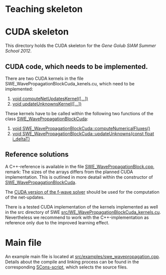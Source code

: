 Teaching skeleton
===

# CUDA skeleton
This directory holds the CUDA skeleton for the *Gene Golub SIAM Summer School 2012*.

## CUDA code, which needs to be implemented.

There are two CUDA kernels in the file SWE_WavePropagationBlockCuda_kenels.cu, which need to be implemented:

1. [void computeNetUpdatesKernel([...])](https://github.com/TUM-I5/SWE/blob/master/src_skeleton/SWE_WavePropagationBlockCuda_kernels.cu#L72)
2. [void updateUnknownsKernel([...])](https://github.com/TUM-I5/SWE/blob/master/src_skeleton/SWE_WavePropagationBlockCuda_kernels.cu#L108)

These kernels have to be called within the following two functions of the class [SWE_WavePropagationBlockCuda](https://github.com/TUM-I5/SWE/blob/master/src_skeleton/SWE_WavePropagationBlockCuda.cu):
1. [void SWE_WavePropagationBlockCuda::computeNumericalFluxes()](https://github.com/TUM-I5/SWE/blob/master/src_skeleton/SWE_WavePropagationBlockCuda.cu#L206)
2. [void SWE_WavePropagationBlockCuda::updateUnknowns(const float i_deltaT)](https://github.com/TUM-I5/SWE/blob/master/src_skeleton/SWE_WavePropagationBlockCuda.cu#L261)


## Reference solutions

A C++-reference is available in the file [SWE_WavePropagationBlock.cpp](https://github.com/TUM-I5/SWE/blob/master/src/SWE_WavePropagationBlock.cpp), remark: The sizes of the arrays differs from the planned CUDA implementation. This is outlined in more deatail within the constructor of [SWE_WavePropagationBlockCuda](https://github.com/TUM-I5/SWE/blob/3f9a316d196005d39496ce7231a57c6cf3961ec3/src/SWE_WavePropagationBlockCuda.cu#L52).

The [CUDA version of the f-wave solver](https://github.com/TUM-I5/swe_solvers/blob/master/src/solver/FWaveCuda.h) should be used for the computation of the net-updates.

There is a tested CUDA implementation of the kernels implemented as well in the src directory of SWE [src/WE_WavePropagationBlockCuda_kernels.cu](https://github.com/TUM-I5/SWE/blob/master/src/SWE_WavePropagationBlockCuda_kernels.cu). Nevertheless we recommend to work with the C++-implementation as reference only due to the improved learning effect.

# Main file
An example main file is located at [src/examples/swe_wavepropagation.cpp](https://github.com/TUM-I5/SWE/blob/master/src/examples/swe_wavepropagation.cpp). Details about the compile and linking process can be found in the corresponding [SCons-script](https://github.com/TUM-I5/SWE/blob/master/src/SConscript), which selects the source files.
